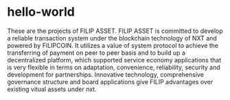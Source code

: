 # hello-world
These are the projects of FILIP ASSET. 
FILIP  ASSET is committed to develop a reliable transaction system under the blockchain technology of NXT and powered by FILIPCOIN. 
It utilizes a value of system protocol to achieve the transferring of payment on peer to peer basis and to build up a decentralized platform, which supported service economy applications that is very flexible in terms on adaptation, convenience, reliability, security and development for partnerships. 
Innovative technology, comprehensive governance structure and board applications give FILIP advantages over existing vitual assets under nxt. 
